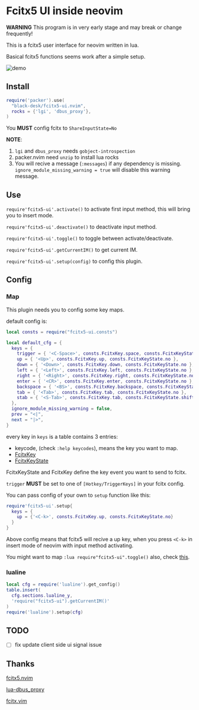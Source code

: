 # Fcitx5 UI inside neovim

**WARNING** This program is in very early stage and may break or change
frequently!

This is a fcitx5 user interface for neovim written in lua.

Basical fcitx5 functions seems work after a simple setup.

![demo](../assets/demo.gif)

## Install

```lua
require('packer').use(
  "black-desk/fcitx5-ui.nvim",
  rocks = {'lgi', 'dbus_proxy'},
)
```

You **MUST** config fcitx to `ShareInputState=No`

**NOTE**:

1. `lgi` and `dbus_proxy` needs `gobject-introspection`
2. packer.nvim need `unzip` to install lua rocks
3. You will recive a message (`:messages`) if any dependency is missing.
   `ignore_module_missing_warning = true` will disable this warning message.

## Use

`require'fcitx5-ui'.activate()` to activate first input method, this will bring
you to insert mode.

`require'fcitx5-ui'.deactivate()` to deactivate input method.

`require'fcitx5-ui'.toggle()` to toggle between activate/deactivate.

`require'fcitx5-ui'.getCurrentIM()` to get current IM.

`require'fcitx5-ui'.setup(config)` to config this plugin.

## Config

### Map

This plugin needs you to config some key maps.

default config is:

```lua
local consts = require("fcitx5-ui.consts")

local default_cfg = {
  keys = {
    trigger = { '<C-Space>', consts.FcitxKey.space, consts.FcitxKeyState.ctrl },
    up = { '<Up>', consts.FcitxKey.up, consts.FcitxKeyState.no },
    down = { '<Down>', consts.FcitxKey.down, consts.FcitxKeyState.no },
    left = { '<Left>', consts.FcitxKey.left, consts.FcitxKeyState.no },
    right = { '<Right>', consts.FcitxKey.right, consts.FcitxKeyState.no },
    enter = { '<CR>', consts.FcitxKey.enter, consts.FcitxKeyState.no },
    backspace = { '<BS>', consts.FcitxKey.backspace, consts.FcitxKeyState.no },
    tab = { '<Tab>', consts.FcitxKey.tab, consts.FcitxKeyState.no },
    stab = { '<S-Tab>', consts.FcitxKey.tab, consts.FcitxKeyState.shift },
  },
  ignore_module_missing_warning = false,
  prev = "<|",
  next = "|>",
}
```

every key in `keys` is a table contains 3 entries:

  - keycode, (check `:help keycodes`), means the key you want to map.
  - [FcitxKey][link1]
  - [FcitxKeyState][link2]

FcitxKeyState and FcitxKey define the key event you want to send to fcitx.

`trigger` **MUST** be set to one of `[Hotkey/TriggerKeys]` in your fcitx config.

You can pass config of your own to `setup` function like this:

```lua
require'fcitx5-ui'.setup{
  keys = {
    up = {'<C-k>', consts.FcitxKey.up, consts.FcitxKeyState.no}
  }
}
```

Above config means that fcitx5 will recive a up key, when you press `<C-k>` in
insert mode of neovim with input method activating.

You might want to map `:lua require"fcitx5-ui".toggle()` also, check
[this][link5].

### lualine

```lua
local cfg = require('lualine').get_config()
table.insert(
  cfg.sections.lualine_y,
  'require("fcitx5-ui").getCurrentIM()'
)
require('lualine').setup(cfg)
```

## TODO

- [ ] fix update client side ui signal issue

## Thanks

[fcitx5.nvim][link3]

[lua-dbus_proxy][link4]

[fcitx.vim][link6]

[link1]: https://github.com/fcitx/fcitx5/blob/master/src/lib/fcitx-utils/keysymgen.h
[link2]: https://github.com/fcitx/fcitx5/blob/master/src/lib/fcitx-utils/keysym.h
[link3]: https://github.com/tonyfettes/fcitx5.nvim
[link4]: https://github.com/stefano-m/lua-dbus_proxy
[link5]: https://github.com/black-desk/dotfiles/blob/e0af17d86b7719bac6d3c936b9ebdf4ffc3c22af/private_dot_config/nvim/lua/plugins-d/_fcitx.lua#L6-L28
[link6]: https://github.com/lilydjwg/fcitx.vim
